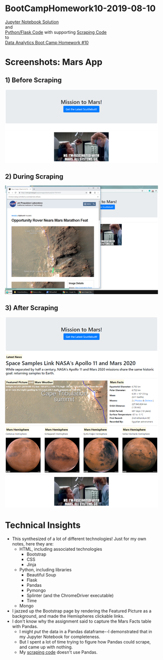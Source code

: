 # BootCampHomework10-2019-08-10

[Jupyter Notebook Solution](https://github.com/ekenigsberg/BootCampHomework10-2019-08-10/blob/master/mission_to_mars.ipynb)<br/>
and<br/>
[Python/Flask Code](https://github.com/ekenigsberg/BootCampHomework10-2019-08-10/blob/master/app.py) with supporting [Scraping Code](https://github.com/ekenigsberg/BootCampHomework10-2019-08-10/blob/master/scrape_mars.py)<br/>
to<br/>
[Data Analytics Boot Camp Homework #10](https://github.com/the-Coding-Boot-Camp-at-UT/UTAMCB201904DATA3/blob/master/12-Web-Scraping-and-Document-Databases/Homework/Instructions/README.md)

# Screenshots: Mars App
## 1) Before Scraping
![Before Scraping](https://github.com/ekenigsberg/BootCampHomework10-2019-08-10/blob/master/img/Screenshot01-before%20scrape.png)
## 2) During Scraping
![During Scraping](https://github.com/ekenigsberg/BootCampHomework10-2019-08-10/blob/master/img/Screenshot02-during%20scrape.png)
## 3) After Scraping
![After Scraping](https://github.com/ekenigsberg/BootCampHomework10-2019-08-10/blob/master/img/Screenshot03-after%20scrape.png)

# Technical Insights

* This synthesized of a lot of different technologies! Just for my own notes, here they are:
  * HTML, including associated technologies
    * Bootstrap
    * CSS
    * Jinja
  * Python, including libraries
    * Beautiful Soup
    * Flask
    * Pandas
    * Pymongo
    * Splinter (and the ChromeDriver executable)
    * Time
  * Mongo
* I jazzed up the Bootstrap page by rendering the Featured Picture as a background, and made the Hemispheres clickable links.
* I don't know why the assignment said to capture the Mars Facts table with Pandas.
  * I might *put* the data in a Pandas dataframe--I demonstrated that in my Jupyter Notebook for completeness.
  * But I spent a lot of time trying to figure how Pandas could scrape, and came up with nothing.
  * My [scraping code](https://github.com/ekenigsberg/BootCampHomework10-2019-08-10/blob/master/scrape_mars.py) doesn't use Pandas.
